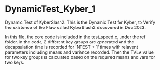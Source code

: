 # DynamicTest_Kyber_1
Dynamic Test of KyberSlash2. This is the Dynamic Test for Kyber, to Verify the existence of the Flaw called KyberSlash2 discovered in Dec 2023. 

In this file, the core code is included in the test_speed.c, under the ref folder. in the code, 2 different key groups are generated and the decapsulation time is recorded for 'NTEST + 1' times with relavent parameters including means and variance recorded. Then the TVLA value for two key groups is calculated based on the required means and vars for two keys.  
